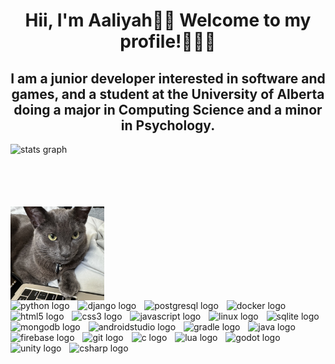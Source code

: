 <h1 align="center">Hii, I'm Aaliyah👋🏽 Welcome to my profile!👩🏽‍💻 </h1>

<h2 align="center">I am a junior developer interested in software and games, and a student at the University of Alberta doing a major in Computing Science and a minor in Psychology.</h2>

<div align="left">
 <div align="left" style="display: flex; flex-flow: column nowrap; width: 100%;">
   <img 
     src="https://github-readme-stats-rongronggg9.vercel.app/api?username=ag1rlisagun&count_private=true&include_all_commits=true&show_icons=true" 
     align="left"
     height="100" alt="stats graph"  
   />
  <img width="150" align="right" src="https://raw.githubusercontent.com/ag1rlisagun/ag1rlisagun/refs/heads/main/laptop_nanou.jpeg"  />
 </div>
</div>

<div align="left">  
  <img src="https://cdn.jsdelivr.net/gh/devicons/devicon/icons/python/python-original.svg" width="30" alt="python logo"  />
  <img width="5" />
  <img src="https://skillicons.dev/icons?i=django" width="30" alt="django logo"  />
  <img width="5" />
  <img src="https://cdn.jsdelivr.net/gh/devicons/devicon/icons/postgresql/postgresql-original.svg" width="30" alt="postgresql logo"  />
  <img width="5" />
  <img src="https://cdn.jsdelivr.net/gh/devicons/devicon/icons/docker/docker-original.svg" width="30" alt="docker logo"  />
  <img width="5" />
  <img src="https://cdn.jsdelivr.net/gh/devicons/devicon/icons/html5/html5-original.svg" width="30" alt="html5 logo"  />
  <img width="5" />
  <img src="https://cdn.jsdelivr.net/gh/devicons/devicon/icons/css3/css3-original.svg" width="30" alt="css3 logo"  />
  <img width="5" />
  <img src="https://cdn.jsdelivr.net/gh/devicons/devicon/icons/javascript/javascript-original.svg" width="30" alt="javascript logo"  />
  <img width="5" />
  <img src="https://cdn.jsdelivr.net/gh/devicons/devicon/icons/linux/linux-original.svg" width="30" alt="linux logo"  />
  <img width="5" />
  <img src="https://cdn.jsdelivr.net/gh/devicons/devicon/icons/sqlite/sqlite-original.svg" width="30" alt="sqlite logo"  />
  <img width="5" />
  <img src="https://skillicons.dev/icons?i=mongodb" width="30" alt="mongodb logo"  />
  <img width="5" />
  <img src="https://skillicons.dev/icons?i=androidstudio" width="30" alt="androidstudio logo"  />
  <img width="5" />
  <img src="https://cdn.jsdelivr.net/gh/devicons/devicon/icons/gradle/gradle-original.svg" width="30" alt="gradle logo"  />
  <img width="5" />
  <img src="https://cdn.jsdelivr.net/gh/devicons/devicon/icons/java/java-original.svg" width="30" alt="java logo"  />
  <img width="5" />
  <img src="https://skillicons.dev/icons?i=firebase" width="30" alt="firebase logo"  />
  <img width="5" />
  <img src="https://cdn.jsdelivr.net/gh/devicons/devicon/icons/git/git-original.svg" width="30" alt="git logo"  />
  <img width="5" />
  <img src="https://skillicons.dev/icons?i=c" width="30" alt="c logo"  />
  <img width="5" />
  <img src="https://cdn.jsdelivr.net/gh/devicons/devicon/icons/lua/lua-original.svg" width="30" alt="lua logo"  />
  <img width="5" />
  <img src="https://cdn.jsdelivr.net/gh/devicons/devicon/icons/godot/godot-original.svg" width="30" alt="godot logo"  />
  <img width="5" />
  <img src="https://cdn.jsdelivr.net/gh/devicons/devicon/icons/unity/unity-original.svg" width="30" alt="unity logo"  />
  <img width="5" />
  <img src="https://cdn.jsdelivr.net/gh/devicons/devicon/icons/csharp/csharp-original.svg" width="30" alt="csharp logo"  />
  <img width="5" />
 </a>
</div>

